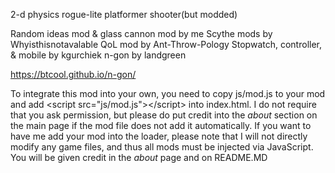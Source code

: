 2-d physics rogue-lite platformer shooter(but modded)

Random ideas mod & glass cannon mod by me
Scythe mods by Whyisthisnotavalable
QoL mod by Ant-Throw-Pology
Stopwatch, controller, & mobile by kgurchiek
n-gon by landgreen

https://btcool.github.io/n-gon/

To integrate this mod into your own, you need to copy js/mod.js to your mod and add \<script src="js/mod.js"\>\</script\> into index.html.
I do not require that you ask permission, but please do put credit into the _about_ section on the main page if the mod file does not add it automatically.
If you want to have me add your mod into the loader, please note that I will not directly modify any game files, and thus all mods must be injected via JavaScript. You will be given credit in the _about_ page and on README.MD
